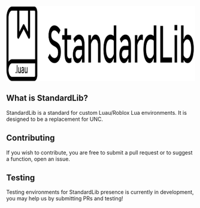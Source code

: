 <picture>
  <source media="(prefers-color-scheme: dark)" srcset="./Assets/whitelogo.svg">
  <source media="(prefers-color-scheme: light)" srcset="./Assets/blacklogo.svg">
  <img alt="Description of the SVG" src="./Assets/blacklogo.svg" width="512" height="200">
</picture>

## What is StandardLib?
StandardLib is a standard for custom Luau/Roblox Lua environments. It is designed to be a replacement for UNC.
## Contributing
If you wish to contribute, you are free to submit a pull request or to suggest a function, open an issue.
## Testing
Testing environments for StandardLib presence is currently in development, you may help us by submitting PRs and testing!
